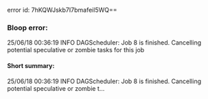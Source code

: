 error id: 7hKQWJskb7I7bmafeil5WQ==
### Bloop error:

25/06/18 00:36:19 INFO DAGScheduler: Job 8 is finished. Cancelling potential speculative or zombie tasks for this job
#### Short summary: 

25/06/18 00:36:19 INFO DAGScheduler: Job 8 is finished. Cancelling potential speculative or zombie t...